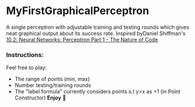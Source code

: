 # MyFirstGraphicalPerceptron
A single perceptron with adjustable  training and testing rounds which gives neat graphical output about its success rate. Inspired byDaniel Shiffman's [10.2: Neural Networks: Perceptron Part 1 - The Nature of Code
](https://www.youtube.com/watch?v=ntKn5TPHHAk&list=PLRqwX-V7Uu6Y7MdSCaIfsxc561QI0U0Tb&index=2&t=1983s)


### Instructions: 
Feel free to play: 
- The range of points (min, max)
- Number testing/training rounds
- The "label formula" currently considers points s.t y>x as +1 (in Point Constructor)
**Enjoy** 🤗 